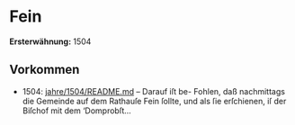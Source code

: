 # Fein

**Ersterwähnung:** 1504

## Vorkommen
- 1504: [jahre/1504/README.md](../jahre/1504/README.md) – Darauf iſt be-
Fohlen, daß nachmittags die Gemeinde auf dem Rathauſe
Fein ſollte, und als ſie erſchienen, iſ der Biſchof mit dem
‘Domprobſt...
